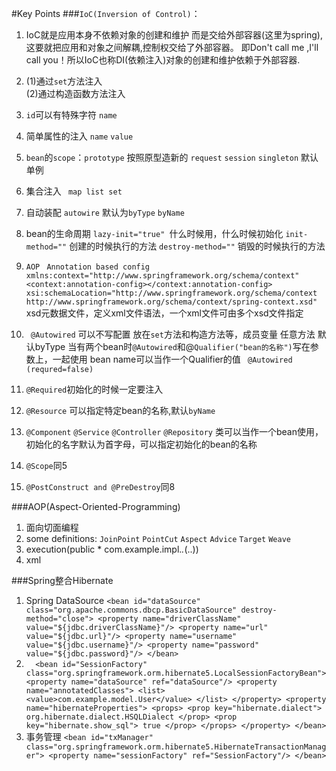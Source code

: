 #Key Points
###`IoC(Inversion of Control)`：
1. IoC就是应用本身不依赖对象的创建和维护
 而是交给外部容器(这里为spring),这要就把应用和对象之间解耦,控制权交给了外部容器。
 即Don't call me ,I'll call you！所以IoC也称DI(依赖注入)对象的创建和维护依赖于外部容器.

2. (1)通过`set`方法注入  
    (2)通过构造函数方法注入

3. `id`可以有特殊字符
   `name`
   
4. 简单属性的注入
   `name`
   `value`
   
5. `bean`的`scope`：`prototype` 按照原型造新的
    `request`
    `session`
    `singleton` 默认 单例

6. 集合注入
   ` map list set`
   
7. 自动装配
    `autowire` 默认为`byType`
    `byName`

8. bean的生命周期
    `lazy-init="true" `什么时候用，什么时候初始化
    `init-method=""` 创建的时候执行的方法
    `destroy-method=""` 销毁的时候执行的方法

9. `AOP`
   ` Annotation based config
    xmlns:context="http://www.springframework.org/schema/context"
    <context:annotation-config></context:annotation-config>
    xsi:schemaLocation="http://www.springframework.org/schema/context
    http://www.springframework.org/schema/context/spring-context.xsd"`
    xsd元数据文件，定义xml文件语法，一个xml文件可由多个xsd文件指定

10. ` @Autowired` 可以不写配置  放在`set`方法和构造方法等，成员变量 任意方法 默认byType
    当有两个bean时`@Autowired`和@`Qualifier("bean的名称")`写在参数上，一起使用 bean name可以当作一个Qualifier的值
       ` @Autowired (requred=false)`

11. `@Required`初始化的时候一定要注入

12. `@Resource` 可以指定特定bean的名称,默认`byName`

13. `@Component` `@Service` `@Controller` `@Repository`
     类可以当作一个bean使用，初始化的名字默认为首字母，可以指定初始化的bean的名称

14. `@Scope`同5

15. `@PostConstruct and @PreDestroy`同8

###AOP(Aspect-Oriented-Programming)
1. 面向切面编程
2. some definitions:
    `JoinPoint`
    `PointCut`
    `Aspect`
    `Advice`
    `Target`
    `Weave`
3. execution(public * com.example.impl.*.*(..))
4. xml

###Spring整合Hibernate
1. Spring DataSource
`<bean id="dataSource" class="org.apache.commons.dbcp.BasicDataSource" destroy-method="close">
        <property name="driverClassName" value="${jdbc.driverClassName}"/>
        <property name="url" value="${jdbc.url}"/>
        <property name="username" value="${jdbc.username}"/>
        <property name="password" value="${jdbc.password}"/>
    </bean>`
2.  `  <bean id="SessionFactory" class="org.springframework.orm.hibernate5.LocalSessionFactoryBean">
           <property name="dataSource" ref="dataSource"/>
           <property name="annotatedClasses">
               <list>
                   <value>com.example.model.User</value>
               </list>
           </property>
           <property name="hibernateProperties">
               <props>
                   <prop key="hibernate.dialect">
                       org.hibernate.dialect.HSQLDialect
                   </prop>
                   <prop key="hibernate.show_sql">
                       true
                   </prop>
               </props>
           </property>
       </bean>`
3. 事务管理
`<bean id="txManager" class="org.springframework.orm.hibernate5.HibernateTransactionManager">
        <property name="sessionFactory" ref="SessionFactory"/>
    </bean>`